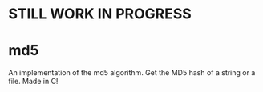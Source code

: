 # STILL WORK IN PROGRESS
# md5
An implementation of the md5 algorithm. Get the MD5 hash of a string or a file. Made in C!
